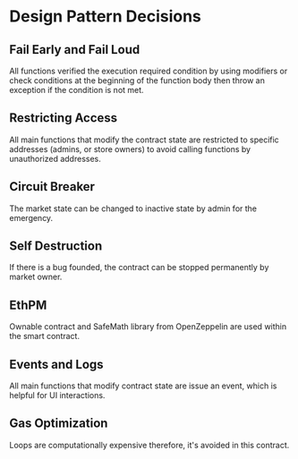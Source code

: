 # Design Pattern Decisions

## Fail Early and Fail Loud

All functions verified the execution required condition by using modifiers or check conditions at the beginning of the function body then throw an exception if the condition is not met.

## Restricting Access

All main functions that modify the contract state are restricted to specific addresses (admins, or store owners) to avoid calling functions by unauthorized addresses.

## Circuit Breaker

The market state can be changed to inactive state by admin for the emergency.

## Self Destruction

If there is a bug founded, the contract can be stopped permanently by market owner.

## EthPM

Ownable contract and SafeMath library from OpenZeppelin are used within the smart contract.

 ## Events and Logs

All main functions that modify contract state are issue an event, which is helpful for UI interactions.

## Gas Optimization

Loops are computationally expensive therefore, it's avoided in this contract. 


